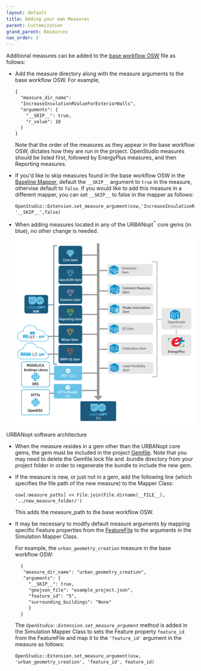 ```yaml
---
layout: default
title: Adding your own Measures
parent: Customization
grand_parent: Resources
nav_order: 3
---
```


Additional measures can be added to the [base workflow OSW](base_workflow.md) file as follows:

* Add the measure directory along with the measure arguments to the base workflow OSW. For example,

	```terminal
    {
      "measure_dir_name":
      "IncreaseInsulationRValueForExteriorWalls",
      "arguments": {
        "__SKIP__": true,
        "r_value": 10
      }
    }
	```
    Note that the order of the measures as they appear in the base workflow OSW, dictates how they
    are run in the project.  OpenStudio measures should be listed first, followed by EnergyPlus measures, and then Reporting measures.

*  If you'd like to skip measures found in the base workflow OSW in the [Baseline
   Mapper](https://github.com/urbanopt/urbanopt-example-geojson-project/blob/develop/example_project/mappers/Baseline.rb),
   default the `__SKIP__` argument to `true` in the measure, othervise default to `false`. If you
   would like to add this measure in a different mapper, you can set `__SKIP__` to false in the
   mapper as follows:

	```terminal
    OpenStudio::Extension.set_measure_argument(osw,'IncreaseInsulationRValueForExteriorWalls', '__SKIP__',false)
	```

*  When adding measures located in any of the URBANopt<sup>&trade;</sup> core gems (in blue), no other change
   is needed.

   ![uo_architecture_example](../../doc_files/urbanopt-diagrams_gems-to-cli.png)

URBANopt software architecture

*  When the measure resides in a gem other than the URBANopt core gems, the gem must be included
   in the project
   [Gemfile](https://github.com/urbanopt/urbanopt-example-geojson-project/blob/develop/example_project/Gemfile).
   Note that you may need to delete the Gemfile.lock file and .bundle directory from your project folder in order to regenerate the bundle to include the new gem.

*  If the measure is new, or just not in a gem, add the following line (which specifies the file path of the new measure) to the Mapper Class:


    ```terminal
    osw[:measure_paths] << File.join(File.dirname(__FILE__), '../new_measure_folder/')
    ```

    This adds the measure_path to the base workflow OSW.

*  It may be necessary to modify default measure arguments by mapping specific Feature properties from the [FeatureFile](https://github.com/urbanopt/urbanopt-example-geojson-project/blob/develop/example_project/example_project.json) to the arguments in the Simulation Mapper Class.

   For example, the `urban_geometry_creation` measure in the base workflow OSW:

   ```terminal
     {
      "measure_dir_name": "urban_geometry_creation",
      "arguments": {
        "__SKIP__": true,
        "geojson_file": "example_project.json",
        "feature_id": "5",
        "surrounding_buildings": "None"
        }
     }

   ```

   The *`OpenStudio::Extension.set_measure_argument`* method is added in the Simulation Mapper Class
   to sets the Feature property  `feature_id` from the FeatureFile and map it to the `'feature_id'` argument in
   the measure as follows:

   ```terminal
   OpenStudio::Extension.set_measure_argument(osw, 'urban_geometry_creation', 'feature_id', feature_id)
   ```
